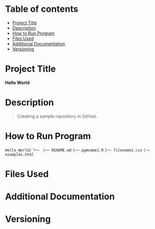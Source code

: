 # Table of contents
  - [Project Title](#Project-Title)
  - [Description](#Description)
  - [How to Run Program](#How-to-Run-Program)
  - [Files Used](#Files-Used)
  - [Additional Documentation](#Additional-Documentation)
  - [Versioning](#Versioning)
# Project Title
  **Hello World**
# Description
  > Creating a sample repository in GitHub.
# How to Run Program
  `Hello_World/`
`└── `
    `│── README.md`
    `│── pgmname1.R`
    `│── filename1.csv`
    `│── examples.html`
# Files Used
# Additional Documentation
# Versioning
